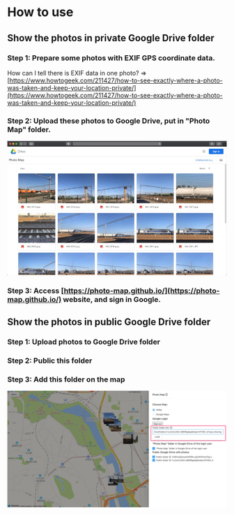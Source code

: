 # How to use

## Show the photos in private Google Drive folder

### Step 1: Prepare some photos with EXIF GPS coordinate data.

How can I tell there is EXIF data in one photo? => [https://www.howtogeek.com/211427/how-to-see-exactly-where-a-photo-was-taken-and-keep-your-location-private/](https://www.howtogeek.com/211427/how-to-see-exactly-where-a-photo-was-taken-and-keep-your-location-private/)

### Step 2: Upload these photos to Google Drive, put in "Photo Map" folder.

![](photos-in-google-drive.jpg)

### Step 3: Access [https://photo-map.github.io/](https://photo-map.github.io/) website, and sign in Google.

## Show the photos in public Google Drive folder

### Step 1: Upload photos to Google Drive folder

### Step 2: Public this folder

### Step 3: Add this folder on the map

![](add-public-folder.jpg)
